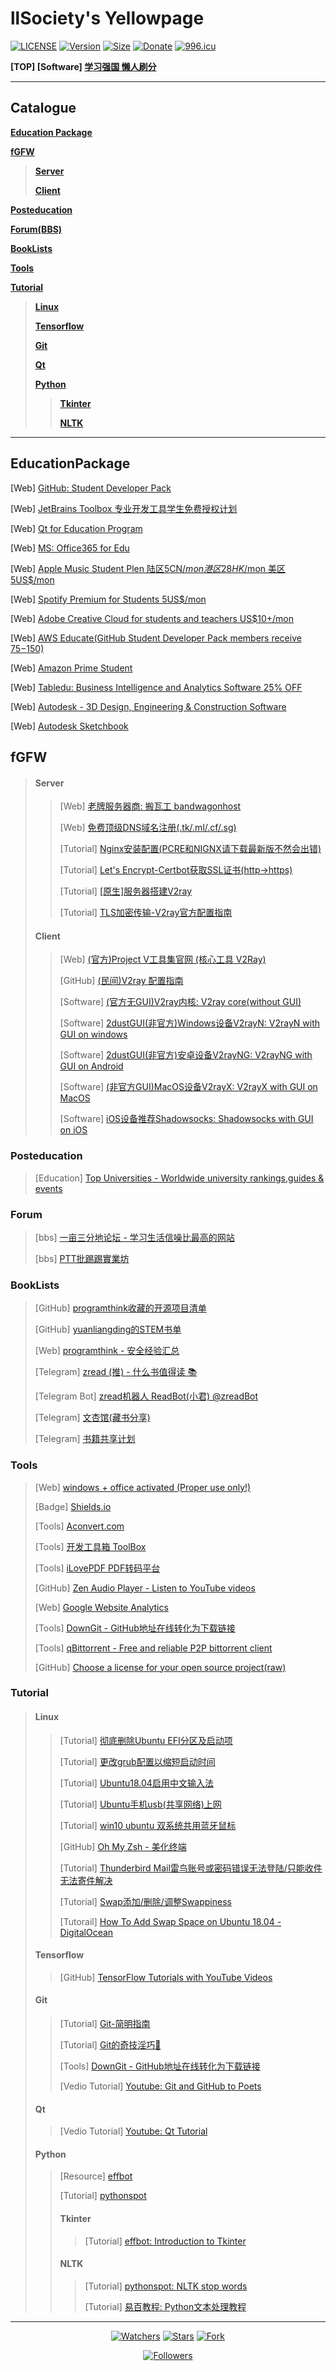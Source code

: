 ﻿# llSociety's Yellowpage

[![LICENSE](https://img.shields.io/badge/License-CC--BY--4.0-green.svg?style=flat-square)](LICENSE)
[![Version](https://img.shields.io/badge/Release-v1.2.6-blue.svg?style=flat-square)](https://github.com/DolorHunter/llsociety/releases)
[![Size](https://img.shields.io/badge/Size-144MB-yellow.svg?style=flat-square)](https://github.com/DolorHunter/llsociety/archive/master.zip)
[![Donate](https://img.shields.io/badge/Coffee-fee-ff69b4.svg?style=flat-square)](https://www.paypal.me/dolor059)
<a href="https://996.icu"><img src="https://img.shields.io/badge/Link-996.icu-%23FF4D5B.svg?style=flat-square" alt="996.icu"></a>

**[TOP] [Software] [学习强国 懒人刷分](https://github.com/fuck-xuexiqiangguo/Fuck-XueXiQiangGuo)**

______

## Catalogue

__[Education Package](#EducationPackage)__

__[fGFW](#fGFW)__
>__[Server](#Server)__
>
>__[Client](#Client)__

__[Posteducation](#Posteducation)__

__[Forum(BBS)](#Forum)__

__[BookLists](#BookLists)__

__[Tools](#Tools)__

__[Tutorial](#Tutorial)__
>__[Linux](#Linux)__
>
>__[Tensorflow](#Tensorflow)__
>
>__[Git](#Git)__
>
>__[Qt](#Qt)__
>
>__[Python](#Python)__
>>__[Tkinter](#Tkinter)__
>>
>>__[NLTK](#NLTK)__

__________

## EducationPackage
[Web] [GitHub: Student Developer Pack](https://education.github.com/pack)

[Web] [JetBrains Toolbox 专业开发工具学生免费授权计划](https://www.jetbrains.com/zh/student/)

[Web] [Qt for Education Program](https://www.qt.io/qt-for-educational-program)

[Web] [MS: Office365 for Edu](https://products.office.com/en-us/student/office-in-education?tab=students)

[Web] [Apple Music Student Plen 陆区5CN$/mon 港区28HK$/mon 美区5US$/mon](https://www.myunidays.com/CN/zh-CN/partners/applemusic/view/online)

[Web] [Spotify Premium for Students 5US$/mon](https://www.spotify.com/us/student/)

[Web] [Adobe Creative Cloud for students and teachers US$10+/mon](https://www.adobe.com/creativecloud/buy/students.html)

[Web] [AWS Educate(GitHub Student Developer Pack members receive $75-$150)](https://aws.amazon.com/cn/education/awseducate/)

[Web] [Amazon Prime Student](https://www.amazon.com/Amazon-Student/b?ie=UTF8&node=668781011)

[Web] [Tabledu: Business Intelligence and Analytics Software 25% OFF](https://www.tableau.com/zh-cn/academic/students)

[Web] [Autodesk - 3D Design, Engineering & Construction Software](https://www.autodesk.com/education/free-software/featured)

[Web] [Autodesk Sketchbook](https://sketchbook.com/education)

## fGFW
>#### Server
>>[Web] [老牌服务器商: 搬瓦工 bandwagonhost](https://bandwagonhost.com/)
>>
>>[Web] [免费顶级DNS域名注册(.tk/.ml/.cf/.sg)](https://my.freenom.com/)
>>
>>[Tutorial] [Nginx安装配置(PCRE和NIGNX请下载最新版不然会出错)](http://www.runoob.com/linux/nginx-install-setup.html)
>>
>>[Tutorial] [Let's Encrypt-Certbot获取SSL证书(http->https)](https://github.com/certbot/certbot)
>>
>>[Tutorial] [[原生]服务器搭建V2ray](https://toutyrater.github.io/prep/install.html)
>>
>>[Tutorial] [TLS加密传输-V2ray官方配置指南](https://toutyrater.github.io/advanced/tls.html)
>
>#### Client
>>[Web] [(官方)Project V工具集官网 (核心工具 V2Ray)](https://www.v2ray.com/)
>>
>>[GitHub] [(民间)V2ray 配置指南](https://github.com/ToutyRater/v2ray-guide)
>>
>>[Software] [(官方无GUI)V2ray内核: V2ray core(without GUI)](https://github.com/v2ray/v2ray-core)
>>
>>[Software] [2dustGUI(非官方)Windows设备V2rayN: V2rayN with GUI on windows](https://github.com/2dust/v2rayN)
>>
>>[Software] [2dustGUI(非官方)安卓设备V2rayNG: V2rayNG with GUI on Android](https://github.com/2dust/v2rayNG)
>>
>>[Software] [(非官方GUI)MacOS设备V2rayX: V2rayX with GUI on MacOS](https://github.com/Cenmrev/V2RayX)
>>
>>[Software] [iOS设备推荐Shadowsocks: Shadowsocks with GUI on iOS](https://github.com/XWJACK/Shadowrocket)

### Posteducation
>[Education] [Top Universities - Worldwide university rankings,guides & events](https://www.topuniversities.com/)

### Forum
>[bbs] [一亩三分地论坛 - 学习生活信噪比最高的网站](https://www.1point3acres.com/bbs/)
>
>[bbs] [PTT批踢踢實業坊](https://www.ptt.cc/bbs/index.html)

### BookLists
>[GitHub] [programthink收藏的开源项目清单](https://github.com/programthink/opensource)
>
>[GitHub] [yuanliangding的STEM书单](https://github.com/yuanliangding/books)
>
>[Web] [programthink - 安全经验汇总](https://program-think.blogspot.com/2019/01/Security-Guide-for-Political-Activists.html)
>
>[Telegram] [zread (推) - 什么书值得读 📚](https://t.me/zreadpush)
>
>[Telegram Bot] [zread机器人 ReadBot(小君) @zreadBot](https://t.me/zread)
>
>[Telegram] [文杏馆(藏书分享)](https://t.me/BooksThatMakeYouThink)
>
>[Telegram] [书籍共享计划](https://t.me/booksharingplan)

### Tools
>[Web] [windows + office activated (Proper use only!)](https://v0v.bid/)
>
>[Badge] [Shields.io](https://shields.io/)
>
>[Tools] [Aconvert.com](https://www.aconvert.com/cn/)
>
>[Tools] [开发工具箱 ToolBox](http://www.box3.cn/)
>
>[Tools] [iLovePDF PDF转码平台](https://www.ilovepdf.com/)
>
>[GitHub] [Zen Audio Player - Listen to YouTube videos](https://github.com/zen-audio-player/zen-audio-player.github.io)
>
>[Web] [Google Website Analytics](https://analytics.google.com/)
>
>[Tools] [DownGit - GitHub地址在线转化为下载链接](https://minhaskamal.github.io/DownGit/#/home)
>
>[Tools] [qBittorrent - Free and reliable P2P bittorrent client](https://www.qbittorrent.org/)
>
>[GitHub] [Choose a license for your open source project(raw)](https://github.com/github/choosealicense.com)

### Tutorial
>#### Linux
>>[Tutorial] [彻底删除Ubuntu EFI分区及启动项](https://blog.csdn.net/mtllyb/article/details/78635757)
>>
>>[Tutorial] [更改grub配置以缩短启动时间](http://os.51cto.com/art/201810/584994.htm)
>>
>>[Tutorial] [Ubuntu18.04启用中文输入法](https://blog.csdn.net/qq_27211927/article/details/80877684)
>>
>>[Tutorial] [Ubuntu手机usb(共享网络)上网](https://blog.csdn.net/potian79/article/details/45066549)
>>
>>[Tutorial] [win10 ubuntu 双系统共用蓝牙鼠标](https://blog.csdn.net/10km/article/details/61201268)
>>
>>[GitHub] [Oh My Zsh - 美化终端](https://github.com/robbyrussell/oh-my-zsh)
>>
>>[Tutorial] [Thunderbird Mail雷鸟账号或密码错误无法登陆/只能收件无法寄件解决](https://blog.csdn.net/dolor_059/article/details/90085498)
>>
>>[Tutorial] [Swap添加/删除/调整Swappiness](https://www.google.com/amp/s/www.sysgeek.cn/ubuntu-18-04-swap/amp/)
>>
>>[Tutorail] [How To Add Swap Space on Ubuntu 18.04 - DigitalOcean](https://www.digitalocean.com/community/tutorials/how-to-add-swap-space-on-ubuntu-18-04)
>
>#### Tensorflow
>>[GitHub] [TensorFlow Tutorials with YouTube Videos](https://github.com/Hvass-Labs/TensorFlow-Tutorials)
>>
>#### Git
>>[Tutorial] [Git-简明指南](http://rogerdudler.github.io/git-guide/index.zh.html)
>>
>>[Tutorial] [Git的奇技淫巧🙈](https://github.com/521xueweihan/git-tips)
>>
>>[Tools] [DownGit - GitHub地址在线转化为下载链接](https://minhaskamal.github.io/DownGit/#/home)
>>
>>[Vedio Tutorial] [Youtube: Git and GitHub to Poets](https://www.youtube.com/playlist?list=PLRqwX-V7Uu6ZF9C0YMKuns9sLDzK6zoiV)
>
>#### Qt
>>[Vedio Tutorial] [Youtube: Qt Tutorial](https://www.youtube.com/watch?v=I96uPDifZ1w&list=PLGLfVvz_LVvQrqLpBB4Sfz7gxMN9shP6v)
>
>#### Python
>>[Resource] [effbot](http://effbot.org/)
>>
>>[Tutorial] [pythonspot](https://pythonspot.com/)
>>
>>#### Tkinter
>>>[Tutorial] [effbot: Introduction to Tkinter](http://effbot.org/tkinterbook/)
>>
>>#### NLTK
>>>[Tutorial] [pythonspot: NLTK stop words](https://pythonspot.com/nltk-stop-words/)
>>>
>>>[Tutorial] [易百教程: Python文本处理教程](https://www.yiibai.com/python_text_processing)

---

<p align="center">
<a href="https://github.com/DolorHunter/llsociety"><img src="https://img.shields.io/github/watchers/dolorhunter/llSociety.svg?style=social" alt="Watchers"></a>
<a href="https://github.com/DolorHunter/llsociety"><img src="https://img.shields.io/github/stars/dolorhunter/llSociety.svg?style=social" alt="Stars"></a>
<a href="https://github.com/DolorHunter/llsociety"><img src="https://img.shields.io/github/forks/dolorhunter/llSociety.svg?style=social" alt="Fork"></a>
</p>

<p align="center">
<a href="https://github.com/DolorHunter"><img src="https://img.shields.io/github/followers/dolorhunter.svg?style=social" alt="Followers"></a>
</p>
